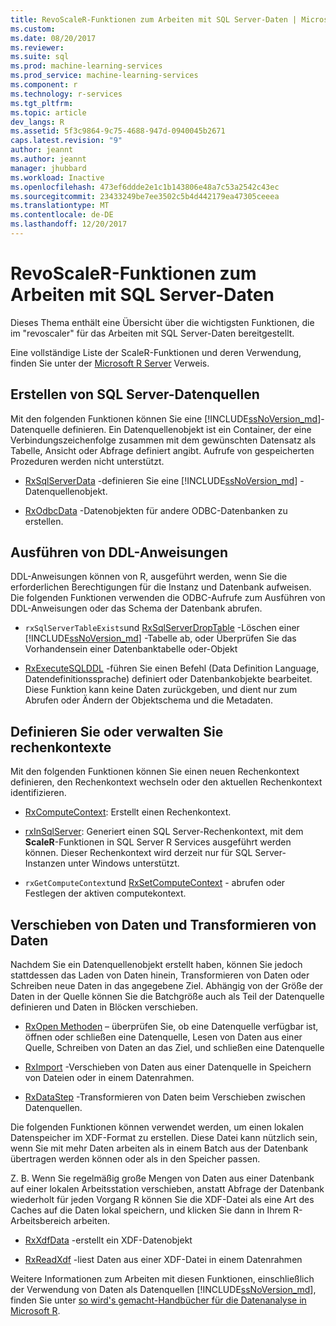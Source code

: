 ```yaml
---
title: RevoScaleR-Funktionen zum Arbeiten mit SQL Server-Daten | Microsoft Docs
ms.custom: 
ms.date: 08/20/2017
ms.reviewer: 
ms.suite: sql
ms.prod: machine-learning-services
ms.prod_service: machine-learning-services
ms.component: r
ms.technology: r-services
ms.tgt_pltfrm: 
ms.topic: article
dev_langs: R
ms.assetid: 5f3c9864-9c75-4688-947d-0940045b2671
caps.latest.revision: "9"
author: jeannt
ms.author: jeannt
manager: jhubbard
ms.workload: Inactive
ms.openlocfilehash: 473ef6ddde2e1c1b143806e48a7c53a2542c43ec
ms.sourcegitcommit: 23433249be7ee3502c5b4d442179ea47305ceeea
ms.translationtype: MT
ms.contentlocale: de-DE
ms.lasthandoff: 12/20/2017
---
```

# <a name="revoscaler-functions-for-working-with-sql-server-data"></a>RevoScaleR-Funktionen zum Arbeiten mit SQL Server-Daten

Dieses Thema enthält eine Übersicht über die wichtigsten Funktionen, die im "revoscaler" für das Arbeiten mit SQL Server-Daten bereitgestellt.

Eine vollständige Liste der ScaleR-Funktionen und deren Verwendung, finden Sie unter der [Microsoft R Server](https://docs.microsoft.com/r-server/r-reference/revoscaler/revoscaler) Verweis.

## <a name="create-sql-server-data-sources"></a>Erstellen von SQL Server-Datenquellen

Mit den folgenden Funktionen können Sie eine [!INCLUDE[ssNoVersion_md](../../includes/ssnoversion-md.md)]-Datenquelle definieren. Ein Datenquellenobjekt ist ein Container, der eine Verbindungszeichenfolge zusammen mit dem gewünschten Datensatz als Tabelle, Ansicht oder Abfrage definiert angibt. Aufrufe von gespeicherten Prozeduren werden nicht unterstützt.

+ [RxSqlServerData](https://docs.microsoft.com/r-server/r-reference/revoscaler/rxsqlserverdata) -definieren Sie eine [!INCLUDE[ssNoVersion_md](../../includes/ssnoversion-md.md)] -Datenquellenobjekt.

+ [RxOdbcData](https://docs.microsoft.com/r-server/r-reference/revoscaler/rxodbcdata) -Datenobjekten für andere ODBC-Datenbanken zu erstellen. 

## <a name="perform-ddl-statements"></a>Ausführen von DDL-Anweisungen

DDL-Anweisungen können von R, ausgeführt werden, wenn Sie die erforderlichen Berechtigungen für die Instanz und Datenbank aufweisen. Die folgenden Funktionen verwenden die ODBC-Aufrufe zum Ausführen von DDL-Anweisungen oder das Schema der Datenbank abrufen.

+ `rxSqlServerTableExists`und [RxSqlServerDropTable](https://docs.microsoft.com/r-server/r-reference/revoscaler/rxsqlserverdroptable) -Löschen einer [!INCLUDE[ssNoVersion_md](../../includes/ssnoversion-md.md)] -Tabelle ab, oder Überprüfen Sie das Vorhandensein einer Datenbanktabelle oder-Objekt

+ [RxExecuteSQLDDL](https://docs.microsoft.com/r-server/r-reference/revoscaler/rxexecutesqlddl) -führen Sie einen Befehl (Data Definition Language, Datendefinitionssprache) definiert oder Datenbankobjekte bearbeitet. Diese Funktion kann keine Daten zurückgeben, und dient nur zum Abrufen oder Ändern der Objektschema und die Metadaten.

## <a name="define-or-manage-compute-contexts"></a>Definieren Sie oder verwalten Sie rechenkontexte

Mit den folgenden Funktionen können Sie einen neuen Rechenkontext definieren, den Rechenkontext wechseln oder den aktuellen Rechenkontext identifizieren.

+ [RxComputeContext](https://docs.microsoft.com/r-server/r-reference/revoscaler/rxcomputecontext): Erstellt einen Rechenkontext.

+ [rxInSqlServer](https://docs.microsoft.com/r-server/r-reference/revoscaler/rxinsqlserver): Generiert einen SQL Server-Rechenkontext, mit dem **ScaleR**-Funktionen in SQL Server R Services ausgeführt werden können. Dieser Rechenkontext wird derzeit nur für SQL Server-Instanzen unter Windows unterstützt.

+ `rxGetComputeContext`und [RxSetComputeContext](https://docs.microsoft.com/r-server/r-reference/revoscaler/rxgetcomputecontext) - abrufen oder Festlegen der aktiven computekontext.

## <a name="move-data-and-transform-data"></a>Verschieben von Daten und Transformieren von Daten

Nachdem Sie ein Datenquellenobjekt erstellt haben, können Sie jedoch stattdessen das Laden von Daten hinein, Transformieren von Daten oder Schreiben neue Daten in das angegebene Ziel. Abhängig von der Größe der Daten in der Quelle können Sie die Batchgröße auch als Teil der Datenquelle definieren und Daten in Blöcken verschieben.

+ [RxOpen Methoden](https://docs.microsoft.com/r-server/r-reference/revoscaler/rxopen-methods) – überprüfen Sie, ob eine Datenquelle verfügbar ist, öffnen oder schließen eine Datenquelle, Lesen von Daten aus einer Quelle, Schreiben von Daten an das Ziel, und schließen eine Datenquelle

+ [RxImport](https://docs.microsoft.com/r-server/r-reference/revoscaler/rximport) -Verschieben von Daten aus einer Datenquelle in Speichern von Dateien oder in einem Datenrahmen.

+ [RxDataStep](https://docs.microsoft.com/r-server/r-reference/revoscaler/rxdatastep) -Transformieren von Daten beim Verschieben zwischen Datenquellen.

Die folgenden Funktionen können verwendet werden, um einen lokalen Datenspeicher im XDF-Format zu erstellen. Diese Datei kann nützlich sein, wenn Sie mit mehr Daten arbeiten als in einem Batch aus der Datenbank übertragen werden können oder als in den Speicher passen.

Z. B. Wenn Sie regelmäßig große Mengen von Daten aus einer Datenbank auf einer lokalen Arbeitsstation verschieben, anstatt Abfrage der Datenbank wiederholt für jeden Vorgang R können Sie die XDF-Datei als eine Art des Caches auf die Daten lokal speichern, und klicken Sie dann in Ihrem R-Arbeitsbereich arbeiten.

+ [RxXdfData](https://docs.microsoft.com/r-server/r-reference/revoscaler/rxxdfdata) -erstellt ein XDF-Datenobjekt

+ [RxReadXdf](https://docs.microsoft.com/r-server/r-reference/revoscaler/rxreadxdf) -liest Daten aus einer XDF-Datei in einem Datenrahmen

Weitere Informationen zum Arbeiten mit diesen Funktionen, einschließlich der Verwendung von Daten als Datenquellen [!INCLUDE[ssNoVersion_md](../../includes/ssnoversion-md.md)], finden Sie unter [so wird's gemacht-Handbücher für die Datenanalyse in Microsoft R](https://docs.microsoft.com/r-server/r/how-to-introduction).
